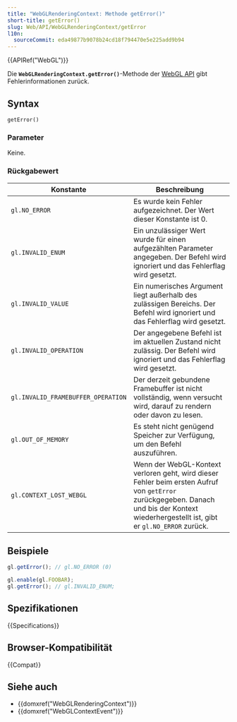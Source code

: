 ```yaml
---
title: "WebGLRenderingContext: Methode getError()"
short-title: getError()
slug: Web/API/WebGLRenderingContext/getError
l10n:
  sourceCommit: eda49877b9078b24cd18f794470e5e225add9b94
---
```


{{APIRef("WebGL")}}

Die **`WebGLRenderingContext.getError()`**-Methode der [WebGL API](/de/docs/Web/API/WebGL_API) gibt Fehlerinformationen zurück.

## Syntax

```js-nolint
getError()
```

### Parameter

Keine.

### Rückgabewert

<table class="no-markdown">
  <thead>
    <tr>
      <th scope="col">Konstante</th>
      <th scope="col">Beschreibung</th>
    </tr>
  </thead>
  <tbody>
    <tr>
      <td><code>gl.NO_ERROR</code></td>
      <td>Es wurde kein Fehler aufgezeichnet. Der Wert dieser Konstante ist 0.</td>
    </tr>
    <tr>
      <td><code>gl.INVALID_ENUM</code></td>
      <td>
        Ein unzulässiger Wert wurde für einen aufgezählten Parameter angegeben. Der
        Befehl wird ignoriert und das Fehlerflag wird gesetzt.
      </td>
    </tr>
    <tr>
      <td><code>gl.INVALID_VALUE</code></td>
      <td>
        Ein numerisches Argument liegt außerhalb des zulässigen Bereichs. Der Befehl
        wird ignoriert und das Fehlerflag wird gesetzt.
      </td>
    </tr>
    <tr>
      <td><code>gl.INVALID_OPERATION</code></td>
      <td>
        Der angegebene Befehl ist im aktuellen Zustand nicht zulässig. Der Befehl wird
        ignoriert und das Fehlerflag wird gesetzt.
      </td>
    </tr>
    <tr>
      <td><code>gl.INVALID_FRAMEBUFFER_OPERATION</code></td>
      <td>
        Der derzeit gebundene Framebuffer ist nicht vollständig, wenn versucht wird,
        darauf zu rendern oder davon zu lesen.
      </td>
    </tr>
    <tr>
      <td><code>gl.OUT_OF_MEMORY</code></td>
      <td>Es steht nicht genügend Speicher zur Verfügung, um den Befehl auszuführen.</td>
    </tr>
    <tr>
      <td><code>gl.CONTEXT_LOST_WEBGL</code></td>
      <td>
        Wenn der WebGL-Kontext verloren geht, wird dieser Fehler beim ersten Aufruf
        von <code>getError</code> zurückgegeben. Danach und bis der Kontext wiederhergestellt
        ist, gibt er <code>gl.NO_ERROR</code> zurück.
      </td>
    </tr>
  </tbody>
</table>

## Beispiele

```js
gl.getError(); // gl.NO_ERROR (0)

gl.enable(gl.FOOBAR);
gl.getError(); // gl.INVALID_ENUM;
```

## Spezifikationen

{{Specifications}}

## Browser-Kompatibilität

{{Compat}}

## Siehe auch

- {{domxref("WebGLRenderingContext")}}
- {{domxref("WebGLContextEvent")}}
